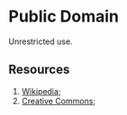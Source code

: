 # Public Domain

Unrestricted use.

## Resources

1. [Wikipedia](https://en.wikipedia.org/wiki/Public_domain);
2. [Creative Commons](https://creativecommons.org/share-your-work/public-domain/pdm/);

